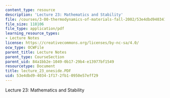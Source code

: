 ```yaml
---
content_type: resource
description: 'Lecture 23: Mathematics and Stability'
file: /courses/3-00-thermodynamics-of-materials-fall-2002/53e4dbd940341f172fb10950e57eff29_lecture_23_oneside.PDF
file_size: 118106
file_type: application/pdf
learning_resource_types:
- Lecture Notes
license: https://creativecommons.org/licenses/by-nc-sa/4.0/
ocw_type: OCWFile
parent_title: Lecture Notes
parent_type: CourseSection
parent_uid: 84a1bb2e-1049-0b17-29b4-e13977bf1549
resourcetype: Document
title: lecture_23_oneside.PDF
uid: 53e4dbd9-4034-1f17-2fb1-0950e57eff29
---
```

Lecture 23: Mathematics and Stability